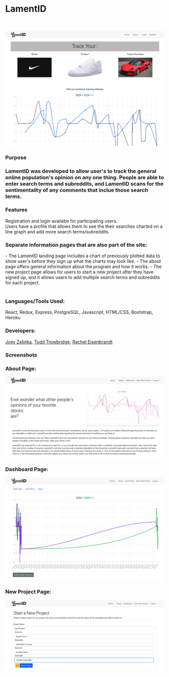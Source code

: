 # LamentID

<br /><br />
<img src="client/public/homepage.png">
<br />
<h3> <b>Purpose</b> <h3>
<p>LamentID was developed to allow user's to track the general online population's opinion on any one thing. People are able to enter search terms and subreddits, and LamentID scans for the sentimentality of any comments that inclue those search terms. <p>

<h3><b>Features</b></h3> 
<p>Registration and login availabe for participating users. <br />
Users have a profile that allows them to see the their searches charted on a line graph and add more search terms/subreddits.</p>
<h3>Separate information pages that are also part of the site:</h3>
- The LamentID landing page includes a chart of previously plotted data to show user's before they sign up what the charts may look like. 
- The about page offers general information about the program and how it works. 
- The new project page allows for users to start a new project after they have signed up, and it allows users to add multiple search terms and subreddits for each project.
<br /><br />
<h3><b>Languages/Tools Used:</b></h3>
React, Redux, Express, PostgreSQL, Javascript, HTML/CSS, Bootstrap, Heroku
<br />
<h3><b>Developers:</b></h3>

[Joey Zelinka](https://github.com/JoeyZelinka), [Todd Trowbridge](https://github.com/todd-trowbridge), [Rachel Eisenbrandt](https://github.com/reisenbrandt)
<br />
<h3><b>Screenshots</b></h3>

<h3>About Page:</h3>
<img src="client/public/about.png">
<br>
<h3>Dashboard Page:</h3>
<img src="client/public/dashboard.png">
<br>
<h3>New Project Page:</h3>
<img src="client/public/newproject.png">
